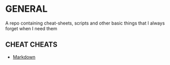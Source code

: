 # GENERAL
A repo containing cheat-sheets, scripts and other basic things that I always forget when I need them

## CHEAT CHEATS

- [Markdown](cheat-sheets/markdown.md)
